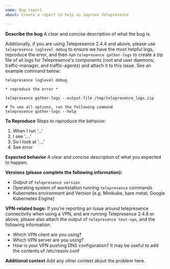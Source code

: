 ```yaml
---
name: Bug report
about: Create a report to help us improve Telepresence

---
```


**Describe the bug**
A clear and concise description of what the bug is.

Additionally, if you are using Telepresence 2.4.4 and above, please use
`telepresence loglevel debug` to ensure we have the most helpful logs,
reproduce the error, and then run `telepresence gather-logs` to create a
zip file of all logs for Telepresence's components (root and user daemons,
traffic-manager, and traffic-agents) and attach it to this issue. See an
example command below:
```
telepresence loglevel debug

* reproduce the error *

telepresence gather-logs --output-file /tmp/telepresence_logs.zip

# To see all options, run the following command
telepresence gather-logs --help
```


**To Reproduce**
Steps to reproduce the behavior:
1. When I run '...'
2. I see '....'
3. So I look at '....'
4. See error

**Expected behavior**
A clear and concise description of what you expected to happen.

**Versions (please complete the following information):**
 - Output of `telepresence version`
 - Operating system of workstation running `telepresence` commands
 - Kubernetes environment and Version [e.g. Minikube, bare metal, Google Kubernetes Engine]

**VPN-related bugs:**
If you're reporting an issue around telepresence connectivity when using a VPN,
and are running Telepresence 2.4.8 or above, please also attach the output
of `telepresence test-vpn`, and the following information:
 - Which VPN client are you using?
 - Which VPN server are you using?
 - How is your VPN pushing DNS configuration? It may be useful to add the contents of /etc/resolv.conf

**Additional context**
Add any other context about the problem here.

